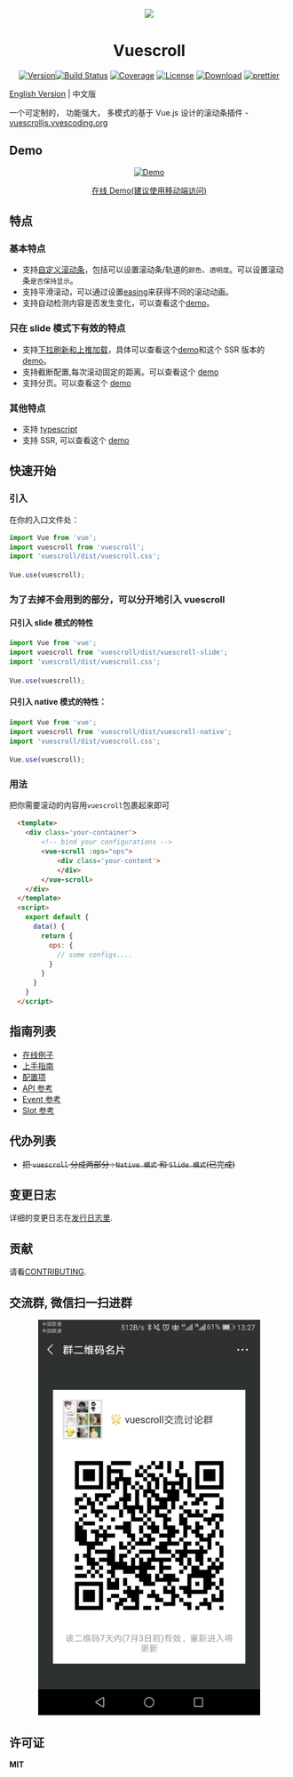   <p align="center"><a href="http://vuescrolljs.yvescoding.org/zh/"><img width="100" src="http://vuescrolljs.yvescoding.org/logo.png" /></a></p>
  <h1 align="center" width="100">Vuescroll</h1>
<p align="center">
  <a href="https://www.npmjs.com/package/vuescroll"><img src="https://img.shields.io/npm/v/vuescroll.svg" alt="Version"></a><a href="https://circleci.com/gh/YvesCoding/vuescroll/tree/dev"><img src="https://img.shields.io/circleci/project/YvesCoding/vuescroll/dev.svg" alt="Build Status"></a>
  <a href="https://codecov.io/github/YvesCoding/vuescroll?branch=dev"><img src="https://img.shields.io/codecov/c/github/YvesCoding/vuescroll/dev.svg" alt="Coverage"></a>
  <a href="https://www.npmjs.com/package/vuescroll"><img src="https://img.shields.io/npm/l/vuescroll.svg" alt="License"></a>
<a href="https://www.npmjs.com/package/vuescroll"><img src="https://img.shields.io/npm/dm/vuescroll.svg" alt="Download"></a>
<a href="https://github.com/YvesCoding/vuescroll"><img src="https://img.shields.io/badge/code_style-prettier-ff69b4.svg?style=flat-square" alt="prettier"></a>
</p>

[English Version](https://github.com/YvesCoding/vuescroll/blob/dev/README.md) | 中文版

一个可定制的， 功能强大， 多模式的基于 Vue.js 设计的滚动条插件 - [vuescrolljs.yvescoding.org](http://vuescrolljs.yvescoding.org/zh)

## Demo

<p align="center">
   <a href="https://github.com/YvesCoding/vuescroll-issue-list-demo" target="_blank"><img src="https://github.com/wangyi7099/pictureCdn/blob/master/allPic/vuescroll/show1.gif?raw=true" width="400"  alt="Demo"/></a>
</p>

<p align="center">
  <a href="https://vuescroll-issue-list-demo-zdizhghthq.now.sh">在线 Demo(建议使用移动端访问)</a>
</p>

## 特点

### 基本特点

- 支持[自定义滚动条](http://vuescrolljs.yvescoding.org/zh/guide/configuration.html#bar)，包括可以设置滚动条/轨道的`颜色`、`透明度`。可以设置滚动条`是否保持显示`。
- 支持平滑滚动，可以通过设置[easing](http://vuescrolljs.yvescoding.org/zh/guide/configuration.html#bar)来获得不同的滚动动画。
- 支持自动检测内容是否发生变化，可以查看这个[demo](http://vuescrolljs.yvescoding.org/zh/demo/#_3-%E6%A3%80%E6%B5%8B%E5%86%85%E5%AE%B9%E5%8F%91%E7%94%9F%E5%8F%98%E5%8A%A8)。

### 只在 slide 模式下有效的特点

- 支持[下拉刷新和上推加载](http://vuescrolljs.yvescoding.org/zh/guide/configuration.html#pullrefresh)，具体可以查看这个[demo](http://vuescrolljs.yvescoding.org/zh/demo/#vuescroll-%E6%94%AF%E6%8C%81%E4%B8%8B%E6%9D%A5%E5%88%B7%E6%96%B0%E5%92%8C%E4%B8%8A%E6%8E%A8%E5%8A%A0%E8%BD%BD-%E5%9C%A8%E4%BD%A0%E6%83%B3%E5%B1%95%E7%A4%BA%E4%B8%80%E4%B8%AA%E5%88%97%E8%A1%A8%E7%9A%84%E6%95%B0%E6%8D%AE%E7%9A%84%E6%97%B6%E5%80%99%E5%BE%88%E6%9C%89%E7%94%A8%E3%80%82)和这个 SSR 版本的[demo](https://vuescroll-issue-list-demo-zdizhghthq.now.sh/)。
- 支持截断配置,每次滚动固定的距离。可以查看这个 [demo](http://vuescrolljs.yvescoding.org/zh/demo/#_2-%E6%97%B6%E9%97%B4%E9%80%89%E6%8B%A9%E5%99%A8)
- 支持分页。可以查看这个 [demo](http://vuescrolljs.yvescoding.org/zh/demo/#_1-%E8%BD%AE%E6%92%AD%E5%9B%BE)

### 其他特点

- 支持 [typescript](http://vuescrolljs.yvescoding.org/zh/guide/typescript.html)
- 支持 SSR, 可以查看这个 [demo](https://vuescroll-issue-list-demo-zdizhghthq.now.sh/)

## 快速开始

### 引入

在你的入口文件处：

```javascript
import Vue from 'vue';
import vuescroll from 'vuescroll';
import 'vuescroll/dist/vuescroll.css';

Vue.use(vuescroll);
```

### 为了去掉不会用到的部分，可以分开地引入 vuescroll

#### 只引入 slide 模式的特性

```javascript
import Vue from 'vue';
import vuescroll from 'vuescroll/dist/vuescroll-slide';
import 'vuescroll/dist/vuescroll.css';

Vue.use(vuescroll);
```

#### 只引入 native 模式的特性：

```javascript
import Vue from 'vue';
import vuescroll from 'vuescroll/dist/vuescroll-native';
import 'vuescroll/dist/vuescroll.css';

Vue.use(vuescroll);
```

### 用法

把你需要滚动的内容用`vuescroll`包裹起来即可

```html
  <template>
    <div class='your-container'>
        <!-- bind your configurations -->
        <vue-scroll :ops="ops">
            <div class='your-content'>
            </div>
        </vue-scroll>
    </div>
  </template>
  <script>
    export default {
      data() {
        return {
          ops: {
            // some configs....
          }
        }
      }
    }
  </script>
```

## 指南列表

- [在线例子](http://vuescrolljs.yvescoding.org/zh/demo/)
- [上手指南](http://vuescrolljs.yvescoding.org/zh/guide/getting-started.html)
- [配置项](http://vuescrolljs.yvescoding.org/zh/guide/configuration.html)
- [API 参考](http://vuescrolljs.yvescoding.org/zh/guide/api.html)
- [Event 参考](http://vuescrolljs.yvescoding.org/zh/guide/event.html)
- [Slot 参考](http://vuescrolljs.yvescoding.org/zh/guide/slot.html)

## 代办列表

- ~~把 `vuescroll` 分成两部分 : `Native 模式` 和 `Slide 模式`(已完成)~~

## 变更日志

详细的变更日志在[发行日志里](https://github.com/YvesCoding/releases).

## 贡献

请看[CONTRIBUTING](.github/CONTRIBUTING.md).

## 交流群, 微信扫一扫进群

<p align="center">
    <img src="https://github.com/wangyi7099/pictureCdn/blob/master/allPic/vuescroll/wx.png?raw=true" width="400"  alt="Communication QR code"/>
</p>

## 许可证

**MIT**
